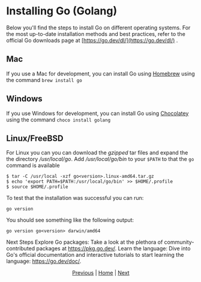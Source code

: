 # Installing Go (Golang)

Below you'll find the steps to install Go on different operating systems. For the most up-to-date installation methods and best practices, refer to the official Go downloads page at [https://go.dev/dl/](https://go.dev/dl/) .

## Mac
If you use a Mac for development, you can install Go using [Homebrew](https://formulae.brew.sh/) using the command `brew install go`

## Windows
If you use Windows for development, you can install Go using [Chocolatey](https://chocolatey.org/) using the command `choco install golang`

## Linux/FreeBSD
For Linux you can you can download the _gzipped_ tar files and expand the the directory _/usr/local/go_.
Add _/usr/local/go/bin_ to your `$PATH` to that the `go` command is available

```
$ tar -C /usr/local -xzf go<version>.linux-amd64.tar.gz
$ echo 'export PATH=$PATH:/usr/local/go/bin' >> $HOME/.profile
$ source $HOME/.profile
```

To test that the installation was successful you can run:
```
go version
```
You should see something like the following output:
```
go version go<version> darwin/amd64
```

Next Steps
Explore Go packages: Take a look at the plethora of community-contributed packages at https://pkg.go.dev/.
Learn the language: Dive into Go's official documentation and interactive tutorials to start learning the language: https://go.dev/doc/.

<div style="text-align: center;">

[Previous](./pre_requisits.md) | [Home](../README.md#environment-setup) | [Next](./ide.md)

</div>